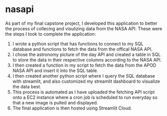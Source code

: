 # nasapi
As part of my final capstone project, I developed this application to better the process of collecing and visulizing data from the NASA API.
These were the steps I took to complete the application:
1) I wrote a python script that has functions to connect to my SQL database and functions to fetch the data from the offical NASA API.
2) I chose the astronomy picture of the day API and created a table in SQL to store the data in their respective columns according to the NASA API.
3) I then created a function in my script to fetch the data from the APOD NASA API and insert it into the SQL table.
4) I then created another python script where I query the SQL database with streamlit, and also customized my streamlit dashboard to visualize the data best.
5) This process is automated as I have uploaded the fetching API script onto a EC2 instance where a cron job is scheduled to run everyday so that a new image is pulled and displayed.
6) The final application is then hosted using Streamlit Cloud.
